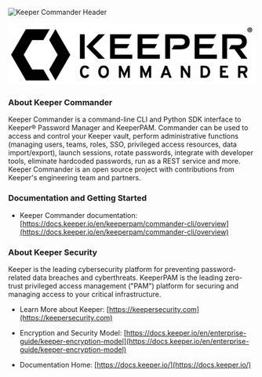 ![Keeper Commander Header](https://github.com/user-attachments/assets/a690bcd6-95b2-4792-b17a-8ff1389c2b27)

![Keeper Commander](https://raw.githubusercontent.com/Keeper-Security/Commander/master/images/commander-black.png)

### About Keeper Commander
Keeper Commander is a command-line CLI and Python SDK interface to Keeper® Password Manager and KeeperPAM. Commander can be used to access and control your Keeper vault, perform administrative functions (managing users, teams, roles, SSO, privileged access resources, data import/export), launch sessions, rotate passwords, integrate with developer tools, eliminate hardcoded passwords, run as a REST service and more. Keeper Commander is an open source project with contributions from Keeper's engineering team and partners.

### Documentation and Getting Started
- Keeper Commander documentation: [https://docs.keeper.io/en/keeperpam/commander-cli/overview](https://docs.keeper.io/en/keeperpam/commander-cli/overview)

### About Keeper Security
Keeper is the leading cybersecurity platform for preventing password-related data breaches and cyberthreats. KeeperPAM is the leading zero-trust privileged access management ("PAM") platform for securing and managing access to your critical infrastructure.

- Learn More about Keeper: [https://keepersecurity.com](https://keepersecurity.com)

- Encryption and Security Model: [https://docs.keeper.io/en/enterprise-guide/keeper-encryption-model](https://docs.keeper.io/en/enterprise-guide/keeper-encryption-model)

- Documentation Home: [https://docs.keeper.io/](https://docs.keeper.io/)
